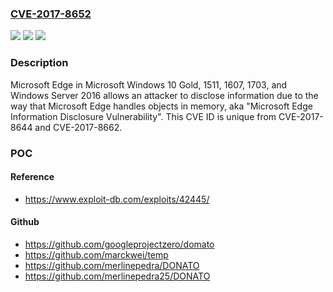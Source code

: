 ### [CVE-2017-8652](https://cve.mitre.org/cgi-bin/cvename.cgi?name=CVE-2017-8652)
![](https://img.shields.io/static/v1?label=Product&message=Microsoft%20Edge&color=blue)
![](https://img.shields.io/static/v1?label=Version&message=Microsoft%20Windows%2010%20Gold%2C%201511%2C%201607%2C%20and%201703%2C%20and%20Windows%20Server%202016.%20&color=brightgreen)
![](https://img.shields.io/static/v1?label=Vulnerability&message=Information%20Disclosure&color=brightgreen)

### Description

Microsoft Edge in Microsoft Windows 10 Gold, 1511, 1607, 1703, and Windows Server 2016 allows an attacker to disclose information due to the way that Microsoft Edge handles objects in memory, aka "Microsoft Edge Information Disclosure Vulnerability". This CVE ID is unique from CVE-2017-8644 and CVE-2017-8662.

### POC

#### Reference
- https://www.exploit-db.com/exploits/42445/

#### Github
- https://github.com/googleprojectzero/domato
- https://github.com/marckwei/temp
- https://github.com/merlinepedra/DONATO
- https://github.com/merlinepedra25/DONATO


